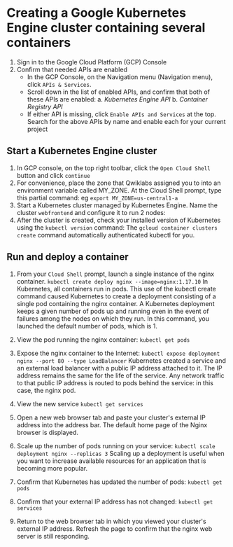 #  Creating a Google Kubernetes Engine cluster containing several containers

1. Sign in to the Google Cloud Platform (GCP) Console
2. Confirm that needed APIs are enabled
    - In the GCP Console, on the Navigation menu (Navigation menu), click `APIs & Services`.
    - Scroll down in the list of enabled APIs, and confirm that both of these APIs are enabled:
        a. *Kubernetes Engine API*
        b. *Container Registry API*
    - If either API is missing, click `Enable APIs and Services` at the top. Search for the above APIs by name    and enable each for your current project

## Start a Kubernetes Engine cluster

1. In GCP console, on the top right toolbar, click the `Open Cloud Shell` button and click `continue`
2. For convenience, place the zone that Qwiklabs assigned you to into an environment variable called MY_ZONE. At the Cloud Shell prompt, type this partial command: eg `export MY_ZONE=us-central1-a`
3. Start a Kubernetes cluster managed by Kubernetes Engine. Name the cluster `webfrontend` and configure it to run 2 nodes:
4. After the cluster is created, check your installed version of Kubernetes using the `kubectl version` command:
The `gcloud container clusters create` command automatically authenticated kubectl for you.

## Run and deploy a container

1. From your `Cloud Shell` prompt, launch a single instance of the nginx container. 
`kubectl create deploy nginx --image=nginx:1.17.10`
In Kubernetes, all containers run in pods. This use of the kubectl create command caused Kubernetes to create a deployment consisting of a single pod containing the nginx container. A Kubernetes deployment keeps a given number of pods up and running even in the event of failures among the nodes on which they run. In this command, you launched the default number of pods, which is 1.

2. View the pod running the nginx container: `kubectl get pods`
3. Expose the nginx container to the Internet: `kubectl expose deployment nginx --port 80 --type LoadBalancer`
Kubernetes created a service and an external load balancer with a public IP address attached to it. The IP address remains the same for the life of the service. Any network traffic to that public IP address is routed to pods behind the service: in this case, the nginx pod.
4. View the new service `kubectl get services`
5. Open a new web browser tab and paste your cluster's external IP address into the address bar. The default home page of the Nginx browser is displayed.
6. Scale up the number of pods running on your service: `kubectl scale deployment nginx --replicas 3`
Scaling up a deployment is useful when you want to increase available resources for an application that is becoming more popular.
7. Confirm that Kubernetes has updated the number of pods:
`kubectl get pods`
8. Confirm that your external IP address has not changed: `kubectl get services`
9. Return to the web browser tab in which you viewed your cluster's external IP address. Refresh the page to confirm that the nginx web server is still responding.




